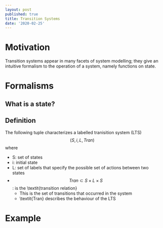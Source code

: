 ```yaml
---
layout: post
published: true
title: Transition Systems
date: '2020-02-25'
---
```

# Motivation
Transition systems appear in many facets of system modelling; they give an intuitive formalism to the operation of a system, namely functions on state.

# Formalisms
## What is a state?
## Definition

The following tuple characterizes a labelled tranisition system (LTS)
$$(S, i, L, Tran)$$
where
* S: set of states
* i: initial state
* L: set of labels that specify the possible set of actions between two states
* $$Tran \subset S \times L \times S$$: is the \textit{transition relation}
  * This is the set of transitions that occurred in the system
  * \textit{Tran} describes the behaviour of the LTS

# Example